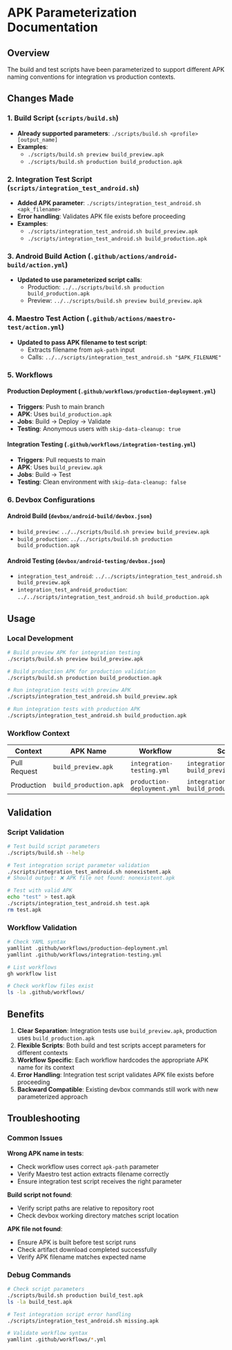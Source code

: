 # APK Parameterization Documentation

## Overview

The build and test scripts have been parameterized to support different APK naming conventions for integration vs production contexts.

## Changes Made

### 1. Build Script (`scripts/build.sh`)

- **Already supported parameters**: `./scripts/build.sh <profile> [output_name]`
- **Examples**:
  - `./scripts/build.sh preview build_preview.apk`
  - `./scripts/build.sh production build_production.apk`

### 2. Integration Test Script (`scripts/integration_test_android.sh`)

- **Added APK parameter**: `./scripts/integration_test_android.sh <apk_filename>`
- **Error handling**: Validates APK file exists before proceeding
- **Examples**:
  - `./scripts/integration_test_android.sh build_preview.apk`
  - `./scripts/integration_test_android.sh build_production.apk`

### 3. Android Build Action (`.github/actions/android-build/action.yml`)

- **Updated to use parameterized script calls**:
  - Production: `../../scripts/build.sh production build_production.apk`
  - Preview: `../../scripts/build.sh preview build_preview.apk`

### 4. Maestro Test Action (`.github/actions/maestro-test/action.yml`)

- **Updated to pass APK filename to test script**:
  - Extracts filename from `apk-path` input
  - Calls: `../../scripts/integration_test_android.sh "$APK_FILENAME"`

### 5. Workflows

#### Production Deployment (`.github/workflows/production-deployment.yml`)

- **Triggers**: Push to main branch
- **APK**: Uses `build_production.apk`
- **Jobs**: Build → Deploy → Validate
- **Testing**: Anonymous users with `skip-data-cleanup: true`

#### Integration Testing (`.github/workflows/integration-testing.yml`)

- **Triggers**: Pull requests to main
- **APK**: Uses `build_preview.apk`
- **Jobs**: Build → Test
- **Testing**: Clean environment with `skip-data-cleanup: false`

### 6. Devbox Configurations

#### Android Build (`devbox/android-build/devbox.json`)

- `build_preview`: `../../scripts/build.sh preview build_preview.apk`
- `build_production`: `../../scripts/build.sh production build_production.apk`

#### Android Testing (`devbox/android-testing/devbox.json`)

- `integration_test_android`: `../../scripts/integration_test_android.sh build_preview.apk`
- `integration_test_android_production`: `../../scripts/integration_test_android.sh build_production.apk`

## Usage

### Local Development

```bash
# Build preview APK for integration testing
./scripts/build.sh preview build_preview.apk

# Build production APK for production validation
./scripts/build.sh production build_production.apk

# Run integration tests with preview APK
./scripts/integration_test_android.sh build_preview.apk

# Run integration tests with production APK
./scripts/integration_test_android.sh build_production.apk
```

### Workflow Context

| Context      | APK Name               | Workflow                    | Script Call                                        |
| ------------ | ---------------------- | --------------------------- | -------------------------------------------------- |
| Pull Request | `build_preview.apk`    | `integration-testing.yml`   | `integration_test_android.sh build_preview.apk`    |
| Production   | `build_production.apk` | `production-deployment.yml` | `integration_test_android.sh build_production.apk` |

## Validation

### Script Validation

```bash
# Test build script parameters
./scripts/build.sh --help

# Test integration script parameter validation
./scripts/integration_test_android.sh nonexistent.apk
# Should output: ❌ APK file not found: nonexistent.apk

# Test with valid APK
echo "test" > test.apk
./scripts/integration_test_android.sh test.apk
rm test.apk
```

### Workflow Validation

```bash
# Check YAML syntax
yamllint .github/workflows/production-deployment.yml
yamllint .github/workflows/integration-testing.yml

# List workflows
gh workflow list

# Check workflow files exist
ls -la .github/workflows/
```

## Benefits

1. **Clear Separation**: Integration tests use `build_preview.apk`, production uses `build_production.apk`
2. **Flexible Scripts**: Both build and test scripts accept parameters for different contexts
3. **Workflow Specific**: Each workflow hardcodes the appropriate APK name for its context
4. **Error Handling**: Integration test script validates APK file exists before proceeding
5. **Backward Compatible**: Existing devbox commands still work with new parameterized approach

## Troubleshooting

### Common Issues

**Wrong APK name in tests**:

- Check workflow uses correct `apk-path` parameter
- Verify Maestro test action extracts filename correctly
- Ensure integration test script receives the right parameter

**Build script not found**:

- Verify script paths are relative to repository root
- Check devbox working directory matches script location

**APK file not found**:

- Ensure APK is built before test script runs
- Check artifact download completed successfully
- Verify APK filename matches expected name

### Debug Commands

```bash
# Check script parameters
./scripts/build.sh production build_test.apk
ls -la build_test.apk

# Test integration script error handling
./scripts/integration_test_android.sh missing.apk

# Validate workflow syntax
yamllint .github/workflows/*.yml
```
